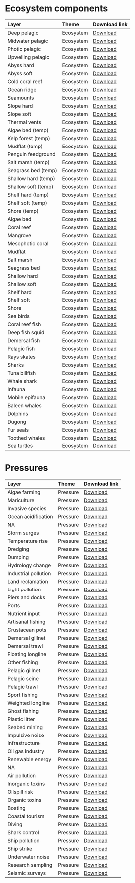 
# Ecosystem components

| Layer               | Theme     | Download link                                                                                                       |
|:--------------------|:----------|:--------------------------------------------------------------------------------------------------------------------|
| Deep pelagic        | Ecosystem | [Download](https://github.com/WIOSymphony/wiosym/raw/main/products/v2.1/output_geotiffs/eco/deep_pelagic.tif)       |
| Midwater pelagic    | Ecosystem | [Download](https://github.com/WIOSymphony/wiosym/raw/main/products/v2.1/output_geotiffs/eco/midwater_pelagic.tif)   |
| Photic pelagic      | Ecosystem | [Download](https://github.com/WIOSymphony/wiosym/raw/main/products/v2.1/output_geotiffs/eco/photic_pelagic.tif)     |
| Upwelling pelagic   | Ecosystem | [Download](https://github.com/WIOSymphony/wiosym/raw/main/products/v2.1/output_geotiffs/eco/upwelling_pelagic.tif)  |
| Abyss hard          | Ecosystem | [Download](https://github.com/WIOSymphony/wiosym/raw/main/products/v2.1/output_geotiffs/eco/abyss_hard.tif)         |
| Abyss soft          | Ecosystem | [Download](https://github.com/WIOSymphony/wiosym/raw/main/products/v2.1/output_geotiffs/eco/abyss_soft.tif)         |
| Cold coral reef     | Ecosystem | [Download](https://github.com/WIOSymphony/wiosym/raw/main/products/v2.1/output_geotiffs/eco/cold_coral_reef.tif)    |
| Ocean ridge         | Ecosystem | [Download](https://github.com/WIOSymphony/wiosym/raw/main/products/v2.1/output_geotiffs/eco/ocean_ridge.tif)        |
| Seamounts           | Ecosystem | [Download](https://github.com/WIOSymphony/wiosym/raw/main/products/v2.1/output_geotiffs/eco/seamounts.tif)          |
| Slope hard          | Ecosystem | [Download](https://github.com/WIOSymphony/wiosym/raw/main/products/v2.1/output_geotiffs/eco/slope_hard.tif)         |
| Slope soft          | Ecosystem | [Download](https://github.com/WIOSymphony/wiosym/raw/main/products/v2.1/output_geotiffs/eco/slope_soft.tif)         |
| Thermal vents       | Ecosystem | [Download](https://github.com/WIOSymphony/wiosym/raw/main/products/v2.1/output_geotiffs/eco/thermal_vents.tif)      |
| Algae bed (temp)    | Ecosystem | [Download](https://github.com/WIOSymphony/wiosym/raw/main/products/v2.1/output_geotiffs/eco/algae_bed_temp.tif)     |
| Kelp forest (temp)  | Ecosystem | [Download](https://github.com/WIOSymphony/wiosym/raw/main/products/v2.1/output_geotiffs/eco/kelp_forest_temp.tif)   |
| Mudflat (temp)      | Ecosystem | [Download](https://github.com/WIOSymphony/wiosym/raw/main/products/v2.1/output_geotiffs/eco/mudflat_temp.tif)       |
| Penguin feedground  | Ecosystem | [Download](https://github.com/WIOSymphony/wiosym/raw/main/products/v2.1/output_geotiffs/eco/penguin_feedground.tif) |
| Salt marsh (temp)   | Ecosystem | [Download](https://github.com/WIOSymphony/wiosym/raw/main/products/v2.1/output_geotiffs/eco/salt_marsh_temp.tif)    |
| Seagrass bed (temp) | Ecosystem | [Download](https://github.com/WIOSymphony/wiosym/raw/main/products/v2.1/output_geotiffs/eco/seagrass_bed_temp.tif)  |
| Shallow hard (temp) | Ecosystem | [Download](https://github.com/WIOSymphony/wiosym/raw/main/products/v2.1/output_geotiffs/eco/shallow_hard_temp.tif)  |
| Shallow soft (temp) | Ecosystem | [Download](https://github.com/WIOSymphony/wiosym/raw/main/products/v2.1/output_geotiffs/eco/shallow_soft_temp.tif)  |
| Shelf hard (temp)   | Ecosystem | [Download](https://github.com/WIOSymphony/wiosym/raw/main/products/v2.1/output_geotiffs/eco/shelf_hard_temp.tif)    |
| Shelf soft (temp)   | Ecosystem | [Download](https://github.com/WIOSymphony/wiosym/raw/main/products/v2.1/output_geotiffs/eco/shelf_soft_temp.tif)    |
| Shore (temp)        | Ecosystem | [Download](https://github.com/WIOSymphony/wiosym/raw/main/products/v2.1/output_geotiffs/eco/shore_temp.tif)         |
| Algae bed           | Ecosystem | [Download](https://github.com/WIOSymphony/wiosym/raw/main/products/v2.1/output_geotiffs/eco/algae_bed.tif)          |
| Coral reef          | Ecosystem | [Download](https://github.com/WIOSymphony/wiosym/raw/main/products/v2.1/output_geotiffs/eco/coral_reef.tif)         |
| Mangrove            | Ecosystem | [Download](https://github.com/WIOSymphony/wiosym/raw/main/products/v2.1/output_geotiffs/eco/mangrove.tif)           |
| Mesophotic coral    | Ecosystem | [Download](https://github.com/WIOSymphony/wiosym/raw/main/products/v2.1/output_geotiffs/eco/mesophotic_coral.tif)   |
| Mudflat             | Ecosystem | [Download](https://github.com/WIOSymphony/wiosym/raw/main/products/v2.1/output_geotiffs/eco/mudflat.tif)            |
| Salt marsh          | Ecosystem | [Download](https://github.com/WIOSymphony/wiosym/raw/main/products/v2.1/output_geotiffs/eco/salt_marsh.tif)         |
| Seagrass bed        | Ecosystem | [Download](https://github.com/WIOSymphony/wiosym/raw/main/products/v2.1/output_geotiffs/eco/seagrass_bed.tif)       |
| Shallow hard        | Ecosystem | [Download](https://github.com/WIOSymphony/wiosym/raw/main/products/v2.1/output_geotiffs/eco/shallow_hard.tif)       |
| Shallow soft        | Ecosystem | [Download](https://github.com/WIOSymphony/wiosym/raw/main/products/v2.1/output_geotiffs/eco/shallow_soft.tif)       |
| Shelf hard          | Ecosystem | [Download](https://github.com/WIOSymphony/wiosym/raw/main/products/v2.1/output_geotiffs/eco/shelf_hard.tif)         |
| Shelf soft          | Ecosystem | [Download](https://github.com/WIOSymphony/wiosym/raw/main/products/v2.1/output_geotiffs/eco/shelf_soft.tif)         |
| Shore               | Ecosystem | [Download](https://github.com/WIOSymphony/wiosym/raw/main/products/v2.1/output_geotiffs/eco/shore.tif)              |
| Sea birds           | Ecosystem | [Download](https://github.com/WIOSymphony/wiosym/raw/main/products/v2.1/output_geotiffs/eco/sea_birds.tif)          |
| Coral reef fish     | Ecosystem | [Download](https://github.com/WIOSymphony/wiosym/raw/main/products/v2.1/output_geotiffs/eco/coral_reef_fish.tif)    |
| Deep fish squid     | Ecosystem | [Download](https://github.com/WIOSymphony/wiosym/raw/main/products/v2.1/output_geotiffs/eco/deep_fish_squid.tif)    |
| Demersal fish       | Ecosystem | [Download](https://github.com/WIOSymphony/wiosym/raw/main/products/v2.1/output_geotiffs/eco/demersal_fish.tif)      |
| Pelagic fish        | Ecosystem | [Download](https://github.com/WIOSymphony/wiosym/raw/main/products/v2.1/output_geotiffs/eco/pelagic_fish.tif)       |
| Rays skates         | Ecosystem | [Download](https://github.com/WIOSymphony/wiosym/raw/main/products/v2.1/output_geotiffs/eco/rays_skates.tif)        |
| Sharks              | Ecosystem | [Download](https://github.com/WIOSymphony/wiosym/raw/main/products/v2.1/output_geotiffs/eco/sharks.tif)             |
| Tuna billfish       | Ecosystem | [Download](https://github.com/WIOSymphony/wiosym/raw/main/products/v2.1/output_geotiffs/eco/tuna_billfish.tif)      |
| Whale shark         | Ecosystem | [Download](https://github.com/WIOSymphony/wiosym/raw/main/products/v2.1/output_geotiffs/eco/whale_shark.tif)        |
| Infauna             | Ecosystem | [Download](https://github.com/WIOSymphony/wiosym/raw/main/products/v2.1/output_geotiffs/eco/infauna.tif)            |
| Mobile epifauna     | Ecosystem | [Download](https://github.com/WIOSymphony/wiosym/raw/main/products/v2.1/output_geotiffs/eco/mobile_epifauna.tif)    |
| Baleen whales       | Ecosystem | [Download](https://github.com/WIOSymphony/wiosym/raw/main/products/v2.1/output_geotiffs/eco/baleen_whales.tif)      |
| Dolphins            | Ecosystem | [Download](https://github.com/WIOSymphony/wiosym/raw/main/products/v2.1/output_geotiffs/eco/dolphins.tif)           |
| Dugong              | Ecosystem | [Download](https://github.com/WIOSymphony/wiosym/raw/main/products/v2.1/output_geotiffs/eco/dugong.tif)             |
| Fur seals           | Ecosystem | [Download](https://github.com/WIOSymphony/wiosym/raw/main/products/v2.1/output_geotiffs/eco/fur_seals.tif)          |
| Toothed whales      | Ecosystem | [Download](https://github.com/WIOSymphony/wiosym/raw/main/products/v2.1/output_geotiffs/eco/toothed_whales.tif)     |
| Sea turtles         | Ecosystem | [Download](https://github.com/WIOSymphony/wiosym/raw/main/products/v2.1/output_geotiffs/eco/sea_turtles.tif)        |

# Pressures

| Layer                | Theme    | Download link                                                                                                          |
|:---------------------|:---------|:-----------------------------------------------------------------------------------------------------------------------|
| Algae farming        | Pressure | [Download](https://github.com/WIOSymphony/wiosym/raw/main/products/v2.1/output_geotiffs/pres/algae_farming.tif)        |
| Mariculture          | Pressure | [Download](https://github.com/WIOSymphony/wiosym/raw/main/products/v2.1/output_geotiffs/pres/mariculture.tif)          |
| Invasive species     | Pressure | [Download](https://github.com/WIOSymphony/wiosym/raw/main/products/v2.1/output_geotiffs/pres/invasive_species.tif)     |
| Ocean acidification  | Pressure | [Download](https://github.com/WIOSymphony/wiosym/raw/main/products/v2.1/output_geotiffs/pres/ocean_acidification.tif)  |
| NA                   | Pressure | [Download](https://github.com/WIOSymphony/wiosym/raw/main/products/v2.1/output_geotiffs/pres/sea_level_rise.tif)       |
| Storm surges         | Pressure | [Download](https://github.com/WIOSymphony/wiosym/raw/main/products/v2.1/output_geotiffs/pres/storm_surges.tif)         |
| Temperature rise     | Pressure | [Download](https://github.com/WIOSymphony/wiosym/raw/main/products/v2.1/output_geotiffs/pres/temperature_rise.tif)     |
| Dredging             | Pressure | [Download](https://github.com/WIOSymphony/wiosym/raw/main/products/v2.1/output_geotiffs/pres/dredging.tif)             |
| Dumping              | Pressure | [Download](https://github.com/WIOSymphony/wiosym/raw/main/products/v2.1/output_geotiffs/pres/dumping.tif)              |
| Hydrology change     | Pressure | [Download](https://github.com/WIOSymphony/wiosym/raw/main/products/v2.1/output_geotiffs/pres/hydrology_change.tif)     |
| Industrial pollution | Pressure | [Download](https://github.com/WIOSymphony/wiosym/raw/main/products/v2.1/output_geotiffs/pres/industrial_pollution.tif) |
| Land reclamation     | Pressure | [Download](https://github.com/WIOSymphony/wiosym/raw/main/products/v2.1/output_geotiffs/pres/land_reclamation.tif)     |
| Light pollution      | Pressure | [Download](https://github.com/WIOSymphony/wiosym/raw/main/products/v2.1/output_geotiffs/pres/light_pollution.tif)      |
| Piers and docks      | Pressure | [Download](https://github.com/WIOSymphony/wiosym/raw/main/products/v2.1/output_geotiffs/pres/piers_and_docks.tif)      |
| Ports                | Pressure | [Download](https://github.com/WIOSymphony/wiosym/raw/main/products/v2.1/output_geotiffs/pres/ports.tif)                |
| Nutrient input       | Pressure | [Download](https://github.com/WIOSymphony/wiosym/raw/main/products/v2.1/output_geotiffs/pres/nutrient_input.tif)       |
| Artisanal fishing    | Pressure | [Download](https://github.com/WIOSymphony/wiosym/raw/main/products/v2.1/output_geotiffs/pres/artisanal_fishing.tif)    |
| Crustacean pots      | Pressure | [Download](https://github.com/WIOSymphony/wiosym/raw/main/products/v2.1/output_geotiffs/pres/crustacean_pots.tif)      |
| Demersal gillnet     | Pressure | [Download](https://github.com/WIOSymphony/wiosym/raw/main/products/v2.1/output_geotiffs/pres/demersal_gillnet.tif)     |
| Demersal trawl       | Pressure | [Download](https://github.com/WIOSymphony/wiosym/raw/main/products/v2.1/output_geotiffs/pres/demersal_trawl.tif)       |
| Floating longline    | Pressure | [Download](https://github.com/WIOSymphony/wiosym/raw/main/products/v2.1/output_geotiffs/pres/floating_longline.tif)    |
| Other fishing        | Pressure | [Download](https://github.com/WIOSymphony/wiosym/raw/main/products/v2.1/output_geotiffs/pres/other_fishing.tif)        |
| Pelagic gillnet      | Pressure | [Download](https://github.com/WIOSymphony/wiosym/raw/main/products/v2.1/output_geotiffs/pres/pelagic_gillnet.tif)      |
| Pelagic seine        | Pressure | [Download](https://github.com/WIOSymphony/wiosym/raw/main/products/v2.1/output_geotiffs/pres/pelagic_seine.tif)        |
| Pelagic trawl        | Pressure | [Download](https://github.com/WIOSymphony/wiosym/raw/main/products/v2.1/output_geotiffs/pres/pelagic_trawl.tif)        |
| Sport fishing        | Pressure | [Download](https://github.com/WIOSymphony/wiosym/raw/main/products/v2.1/output_geotiffs/pres/sport_fishing.tif)        |
| Weighted longline    | Pressure | [Download](https://github.com/WIOSymphony/wiosym/raw/main/products/v2.1/output_geotiffs/pres/weighted_longline.tif)    |
| Ghost fishing        | Pressure | [Download](https://github.com/WIOSymphony/wiosym/raw/main/products/v2.1/output_geotiffs/pres/ghost_fishing.tif)        |
| Plastic litter       | Pressure | [Download](https://github.com/WIOSymphony/wiosym/raw/main/products/v2.1/output_geotiffs/pres/plastic_litter.tif)       |
| Seabed mining        | Pressure | [Download](https://github.com/WIOSymphony/wiosym/raw/main/products/v2.1/output_geotiffs/pres/seabed_mining.tif)        |
| Impulsive noise      | Pressure | [Download](https://github.com/WIOSymphony/wiosym/raw/main/products/v2.1/output_geotiffs/pres/impulsive_noise.tif)      |
| Infrastructure       | Pressure | [Download](https://github.com/WIOSymphony/wiosym/raw/main/products/v2.1/output_geotiffs/pres/infrastructure.tif)       |
| Oil gas industry     | Pressure | [Download](https://github.com/WIOSymphony/wiosym/raw/main/products/v2.1/output_geotiffs/pres/oil_gas_industry.tif)     |
| Renewable energy     | Pressure | [Download](https://github.com/WIOSymphony/wiosym/raw/main/products/v2.1/output_geotiffs/pres/renewable_energy.tif)     |
| NA                   | Pressure | [Download](https://github.com/WIOSymphony/wiosym/raw/main/products/v2.1/output_geotiffs/pres/submarine_cables.tif)     |
| Air pollution        | Pressure | [Download](https://github.com/WIOSymphony/wiosym/raw/main/products/v2.1/output_geotiffs/pres/air_pollution.tif)        |
| Inorganic toxins     | Pressure | [Download](https://github.com/WIOSymphony/wiosym/raw/main/products/v2.1/output_geotiffs/pres/inorganic_toxins.tif)     |
| Oilspill risk        | Pressure | [Download](https://github.com/WIOSymphony/wiosym/raw/main/products/v2.1/output_geotiffs/pres/oilspill_risk.tif)        |
| Organic toxins       | Pressure | [Download](https://github.com/WIOSymphony/wiosym/raw/main/products/v2.1/output_geotiffs/pres/organic_toxins.tif)       |
| Boating              | Pressure | [Download](https://github.com/WIOSymphony/wiosym/raw/main/products/v2.1/output_geotiffs/pres/boating.tif)              |
| Coastal tourism      | Pressure | [Download](https://github.com/WIOSymphony/wiosym/raw/main/products/v2.1/output_geotiffs/pres/coastal_tourism.tif)      |
| Diving               | Pressure | [Download](https://github.com/WIOSymphony/wiosym/raw/main/products/v2.1/output_geotiffs/pres/diving.tif)               |
| Shark control        | Pressure | [Download](https://github.com/WIOSymphony/wiosym/raw/main/products/v2.1/output_geotiffs/pres/shark_control.tif)        |
| Ship pollution       | Pressure | [Download](https://github.com/WIOSymphony/wiosym/raw/main/products/v2.1/output_geotiffs/pres/ship_pollution.tif)       |
| Ship strike          | Pressure | [Download](https://github.com/WIOSymphony/wiosym/raw/main/products/v2.1/output_geotiffs/pres/ship_strike.tif)          |
| Underwater noise     | Pressure | [Download](https://github.com/WIOSymphony/wiosym/raw/main/products/v2.1/output_geotiffs/pres/underwater_noise.tif)     |
| Research sampling    | Pressure | [Download](https://github.com/WIOSymphony/wiosym/raw/main/products/v2.1/output_geotiffs/pres/research_sampling.tif)    |
| Seismic surveys      | Pressure | [Download](https://github.com/WIOSymphony/wiosym/raw/main/products/v2.1/output_geotiffs/pres/seismic_surveys.tif)      |
